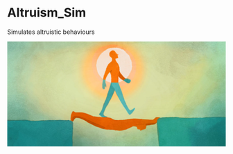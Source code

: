 # Altruism_Sim
Simulates altruistic behaviours

![](https://github.com/Thassilo-droid/Altruism_Sim/blob/main/DOC/g.jpg)
